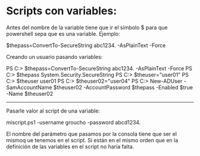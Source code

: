 # Scripts con variables:
   
Antes del nombre de la variable tiene que ir el símbolo $ para que powershell sepa que es una variable. Ejemplo:

$thepass=ConvertTo-SecureString abc1234. -AsPlainText -Force

Creando un usuario pasando variables:

PS C:\> $thepass=ConvertTo-SecureString abc1234. -AsPlainText -Force
PS C:\> $thepass
System.Security.SecureString
PS C:\> $theuser="user01"
PS C:\> $theuser
user01
PS C:\> $theuser02="user04"
PS C:\> New-ADUser -SamAccountName $theuser02 -AccountPassword $thepass -Enabled $true -Name $theuser02

---------------------------------

Pasarle valor al script de una variable:

miscript.ps1 -username groucho -password abcd1234.

El nombre del parámetro que pasamos por la consola tiene que ser el mismoq ue tenemos en el script. Si están en el mismo orden que en la definición de las variables en el script no haría falta.